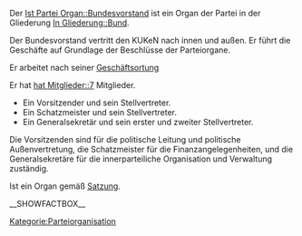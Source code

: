 Der [Ist Partei
Organ::Bundesvorstand](/wiki/Ist_Partei_Organ::Bundesvorstand.md) ist
ein Organ der Partei in der Gliederung [In
Gliederung::Bund](/wiki/In_Gliederung::Bund.md).

Der Bundesvorstand vertritt den KUKeN nach innen und außen. Er führt die
Geschäfte auf Grundlage der Beschlüsse der Parteiorgane.

Er arbeitet nach seiner
[Geschäftsortung](/wiki/Hat_Geschäftsordnung::go_bundesvorstand.md)

Er hat [hat Mitglieder::7](hat_Mitglieder::7.md) Mitglieder.

-   Ein Vorsitzender und sein Stellvertreter.
-   Ein Schatzmeister und sein Stellvertreter.
-   Ein Generalsekretär und sein erster und zweiter Stellvertreter.

Die Vorsitzenden sind für die politische Leitung und politische
Außenvertretung, die Schatzmeister für die Finanzangelegenheiten, und
die Generalsekretäre für die innerparteiliche Organisation und
Verwaltung zuständig.

Ist ein Organ gemäß
[Satzung](/wiki/Ist_definiert_in_Satzung::Satzung#.C2.A7_9a_-_Der_Bundesvorstand.md).

\_\_SHOWFACTBOX\_\_

[Kategorie:Parteiorganisation](/wiki/Kategorie:Parteiorganisation.md)

